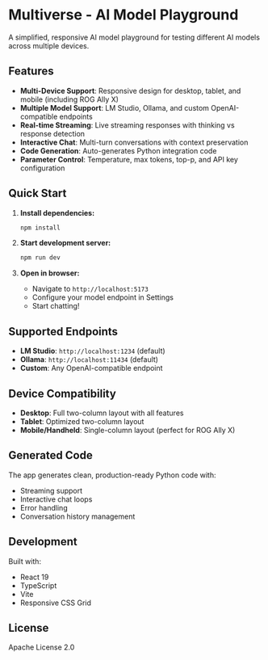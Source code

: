 # Multiverse - AI Model Playground

A simplified, responsive AI model playground for testing different AI models across multiple devices.

## Features

- **Multi-Device Support**: Responsive design for desktop, tablet, and mobile (including ROG Ally X)
- **Multiple Model Support**: LM Studio, Ollama, and custom OpenAI-compatible endpoints
- **Real-time Streaming**: Live streaming responses with thinking vs response detection
- **Interactive Chat**: Multi-turn conversations with context preservation
- **Code Generation**: Auto-generates Python integration code
- **Parameter Control**: Temperature, max tokens, top-p, and API key configuration

## Quick Start

1. **Install dependencies:**
   ```bash
   npm install
   ```

2. **Start development server:**
   ```bash
   npm run dev
   ```

3. **Open in browser:**
   - Navigate to `http://localhost:5173`
   - Configure your model endpoint in Settings
   - Start chatting!

## Supported Endpoints

- **LM Studio**: `http://localhost:1234` (default)
- **Ollama**: `http://localhost:11434` (default)
- **Custom**: Any OpenAI-compatible endpoint

## Device Compatibility

- **Desktop**: Full two-column layout with all features
- **Tablet**: Optimized two-column layout
- **Mobile/Handheld**: Single-column layout (perfect for ROG Ally X)

## Generated Code

The app generates clean, production-ready Python code with:
- Streaming support
- Interactive chat loops
- Error handling
- Conversation history management

## Development

Built with:
- React 19
- TypeScript
- Vite
- Responsive CSS Grid

## License

Apache License 2.0
